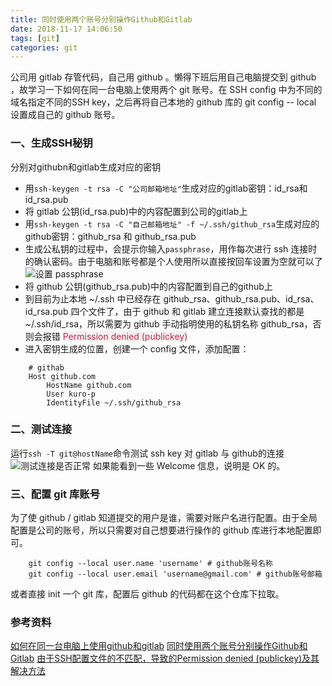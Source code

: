 ```yaml
---
title: 同时使用两个账号分别操作Github和Gitlab
date: 2018-11-17 14:06:50
tags: [git]
categories: git
---
```

公司用 gitlab 存管代码，自己用 github 。懒得下班后用自己电脑提交到 github ，故学习一下如何在同一台电脑上使用两个 git 账号。在 SSH config 中为不同的域名指定不同的SSH key，之后再将自己本地的 github 库的 git config -- local 设置成自己的 github 账号。
<!--more-->
### 一、生成SSH秘钥
分别对githubn和gitlab生成对应的密钥
* 用`ssh-keygen -t rsa -C "公司邮箱地址"`生成对应的gitlab密钥：id_rsa和id_rsa.pub
* 将 gitlab 公钥(id_rsa.pub)中的内容配置到公司的gitlab上
* 用`ssh-keygen -t rsa -C "自己邮箱地址" -f ~/.ssh/github_rsa`生成对应的github密钥：github_rsa 和 github_rsa.pub
* 生成公私钥的过程中，会提示你输入`passphrase`，用作每次进行 ssh 连接时的确认密码。由于电脑和账号都是个人使用所以直接按回车设置为空就可以了
![设置 passphrase](/enter-passphrase.png)
* 将 github 公钥(github_rsa.pub)中的内容配置到自己的github上
* 到目前为止本地 ~/.ssh 中已经存在 github_rsa、github_rsa.pub、id_rsa、id_rsa.pub 四个文件了，由于 github 和 gitlab 建立连接默认查找的都是~/.ssh/id_rsa，所以需要为 github 手动指明使用的私钥名称 github_rsa，否则会报错 <span style="color: #c7254e; background: #f2f2f2"> Permission denied (publickey) </span>
* 进入密钥生成的位置，创建一个 config 文件，添加配置：
````
    # githab
    Host github.com
        HostName github.com
        User kuro-p
        IdentityFile ~/.ssh/github_rsa
````
### 二、测试连接
运行`ssh -T git@hostName`命令测试 ssh key 对 gitlab 与 github的连接
![测试连接是否正常](/test-ssh-connect.png)
如果能看到一些 Welcome 信息，说明是 OK 的。
### 三、配置 git 库账号
为了使 github / gitlab 知道提交的用户是谁，需要对账户名进行配置。由于全局配置是公司的账号，所以只需要对自己想要进行操作的 github 库进行本地配置即可。
````
    git config --local user.name 'username' # github账号名称
    git config --local user.email 'username@gmail.com' # github账号邮箱
````
或者直接 init 一个 git 库，配置后 github 的代码都在这个仓库下拉取。

### 参考资料
[如何在同一台电脑上使用github和gitlab](https://segmentfault.com/a/1190000014626841?utm_source=channel-hottest)
[同时使用两个账号分别操作Github和Gitlab](https://blog.csdn.net/mycafe_/article/details/79231599)
[由于SSH配置文件的不匹配，导致的Permission denied (publickey)及其解决方法](http://www.cnblogs.com/lpdi/p/6816380.html)